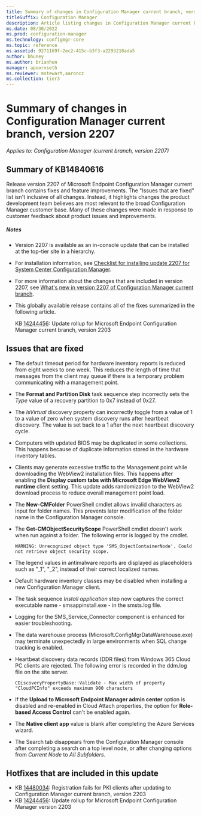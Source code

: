 ```yaml
---
title: Summary of changes in Configuration Manager current branch, version 2207
titleSuffix: Configuration Manager
description: Article listing changes in Configuration Manager current branch, version 2207
ms.date: 08/30/2022
ms.prod: configuration-manager
ms.technology: configmgr-core
ms.topic: reference
ms.assetid: 9271169f-2ec2-415c-b3f3-a2293218ada5
author: bhuney
ms.author: brianhun
manager: apoorvseth
ms.reviewer: mstewart,aaroncz 
ms.collection: tier3
---
```


# Summary of changes in Configuration Manager current branch, version 2207

*Applies to: Configuration Manager (current branch, version 2207)*

## Summary of KB14840616
Release version 2207 of Microsoft Endpoint Configuration Manager current branch contains fixes and feature improvements.
The "Issues that are fixed" list isn't inclusive of all changes. Instead, it highlights changes the product development team believes are most relevant to the broad Configuration Manager customer base. Many of these changes were made in response to customer feedback about product issues and improvements.

##### Notes
- Version 2207 is available as an in-console update that can be installed at the top-tier site in a hierarchy.
- For installation information, see [Checklist for installing update 2207 for System Center Configuration Manager](../../core/servers/manage/checklist-for-installing-update-2207.md).
- For more information about the changes that are included in version 2207, see [What's new in version 2207 of Configuration Manager current branch](../../core/plan-design/changes/whats-new-in-version-2207.md).
- This globally available release contains all of the fixes summarized in the following article.

   KB [14244456](../../hotfix/2203/14244456.md): Update rollup for Microsoft Endpoint Configuration Manager current branch, version 2203

## Issues that are fixed

<!-- 13923149 -->
- The default timeout period for hardware inventory reports is reduced from eight weeks to one week. This reduces the length of time that messages from the client may queue if there is a temporary problem communicating with a management point.
<!-- 2840033 -->
- The **Format and Partition Disk** task sequence step incorrectly sets the *Type* value of a recovery partition to 0x7 instead of 0x27.
<!-- 9421122 -->
- The *IsVirtual* discovery property can incorrectly toggle from a value of 1 to a value of zero when system discovery runs after heartbeat discovery. The value is set back to a 1 after the next heartbeat discovery cycle. 
<!-- 10898529 -->
- Computers with updated BIOS may be duplicated in some collections. This happens because of duplicate information stored in the hardware inventory tables.
<!-- 12554467 -->
- Clients may generate excessive traffic to the Management point while downloading the WebView2 installation files. This happens after enabling the **Display custom tabs with Microsoft Edge WebView2 runtime** client setting. This update adds randomization to the WebView2 download process to reduce overall management point load.
<!-- 13177588 -->
- The **New-CMFolder** PowerShell cmdlet allows invalid characters as input for folder names. This prevents later modification of the folder name in the Configuration Manager console.
<!-- 13464778 -->
- The **Get-CMObjectSecurityScope** PowerShell cmdlet doesn't work when run against a folder. The following error is logged by the cmdlet.
   ```text
   WARNING: Unrecognized object type 'SMS_ObjectContainerNode'. Could not retrieve object security scope.
   ```
<!-- 14022391 -->
- The legend values in antimalware reports are displayed as placeholders such as "_1", "_2", instead of their correct localized names.
<!-- 14563799 -->
- Default hardware inventory classes may be disabled when installing a new Configuration Manager client.
<!-- 14567825 -->
- The task sequence *Install application* step now captures the correct executable name - smsappinstall.exe - in the smsts.log file.
<!-- 14716643 -->
- Logging for the SMS_Service_Connector component is enhanced for easier troubleshooting. 
<!-- 14918873 -->
- The data warehouse process (Microsoft.ConfigMgrDataWarehouse.exe) may terminate unexpectedly in large environments when SQL change tracking is enabled.
<!-- 15037050 -->
- Heartbeat discovery data records (DDR files) from Windows 365 Cloud PC clients are rejected. The following error is recorded in the ddm.log file on the site server.
   ```text
   CDiscoveryPropertyBase::Validate - Max width of property "CloudPCInfo" exceeds maximum 900 characters
   ```
<!-- 14916633 -->
- If the **Upload to Microsoft Endpoint Manager admin center** option is disabled and re-enabled in Cloud Attach properties, the option for **Role-based Access Control** can't be enabled again. 
<!-- 14727900 -->
- The **Native client app** value is blank after completing the Azure Services wizard.
<!-- 14960789 -->
- The Search tab disappears from the Configuration Manager console after completing a search on a top level node, or after changing options from *Current Node* to *All Subfolders*.

## Hotfixes that are included in this update
- KB [14480034](../../hotfix/2203/14480034.md): Registration fails for PKI clients after updating to Configuration Manager current branch, version 2203
- KB [14244456](../../hotfix/2203/14244456.md): Update rollup for Microsoft Endpoint Configuration Manager version 2203